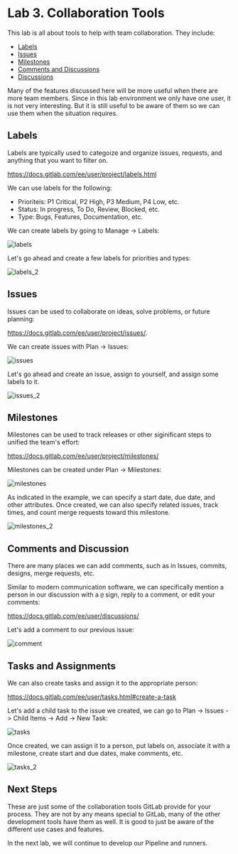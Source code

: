 # Lab 3. Collaboration Tools

This lab is all about tools to help with team collaboration. They include: 

- [Labels](https://docs.gitlab.com/ee/user/project/labels.html)
- [Issues](https://docs.gitlab.com/ee/user/project/issues/)
- [Milestones](https://docs.gitlab.com/ee/user/project/milestones/)
- [Comments and Discussions](https://docs.gitlab.com/ee/user/discussions/)
- [Discussions](https://docs.gitlab.com/ee/user/discussions/)

Many of the features discussed here will be more useful when there are more team members. Since in this lab environment we only have one user, it is not very interesting. But it is still useful to be aware of them so we can use them when the situation requires. 

## Labels 

Labels are typically used to categoize and organize issues, requests, and anything that you want to filter on. 

https://docs.gitlab.com/ee/user/project/labels.html 

We can use labels for the following: 

- Prioriteis: P1 Critical, P2 High, P3 Medium, P4 Low, etc. 
- Status: In progress, To Do, Review, Blocked, etc. 
- Type: Bugs, Features, Documentation, etc. 

We can create labels by going to Manage -> Labels: 

![labels](images/labels.png)

Let's go ahead and create a few labels for priorities and types: 

![labels_2](images/labels_2.png)

## Issues

Issues can be used to collaborate on ideas, solve problems, or future planning:

https://docs.gitlab.com/ee/user/project/issues/. 

We can create issues with Plan -> Issues: 

![issues](images/issues.png)

Let's go ahead and create an issue, assign to yourself, and assign some labels to it. 

![issues_2](images/issues_2.png)

## Milestones

Milestones can be used to track releases or other siginificant steps to unified the team's effort: 

https://docs.gitlab.com/ee/user/project/milestones/ 

Milestones can be created under Plan -> Milestones: 

![milestones](images/milestones.png)

As indicated in the example, we can specify a start date, due date, and other attributes. Once created, we can also specify related issues, track times, and count merge requests toward this milestone. 

![milestones_2](images/milestones_2.png)


## Comments and Discussion 

There are many places we can add comments, such as in Issues, commits, designs, merge requests, etc. 

Similar to modern communication software, we can specifically mention a person in our discussion with a ```@``` sign, reply to a comment, or edit your comments: 

https://docs.gitlab.com/ee/user/discussions/ 

Let's add a comment to our previous issue: 

![comment](images/comment.png)

## Tasks and Assignments

We can also create tasks and assign it to the appropriate person: 

https://docs.gitlab.com/ee/user/tasks.html#create-a-task 

Let's add a child task to the issue we created, we can go to Plan -> Issues -> Child Items -> Add -> New Task: 

![tasks](images/tasks.png)

Once created, we can assign it to a person, put labels on, associate it with a milestone, create start and due dates, make comments, etc. 

![tasks_2](images/tasks_2.png)

## Next Steps

These are just some of the collaboration tools GitLab provide for your process. They are not by any means special to GitLab, many of the other development tools have them as well. It is good to just be aware of the different use cases and features. 

In the next lab, we will continue to develop our Pipeline and runners. 
